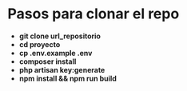 # Pasos para clonar el repo

- **git clone url_repositorio**
- **cd proyecto**
- **cp .env.example .env**
- **composer install**
- **php artisan key:generate**
- **npm install && npm run build**
